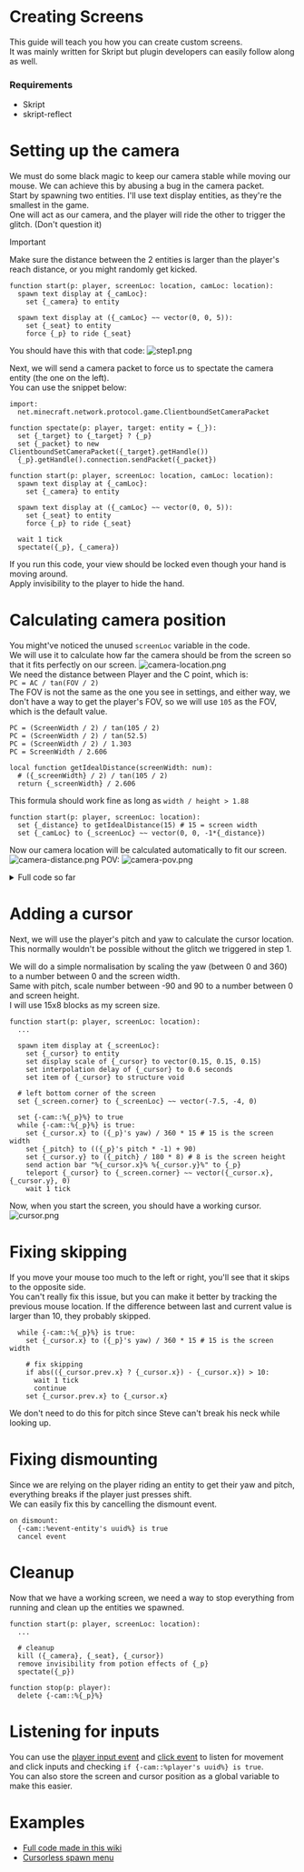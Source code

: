# Creating Screens
This guide will teach you how you can create custom screens.\
It was mainly written for Skript but plugin developers can easily follow along as well.

### Requirements
- Skript
- skript-reflect

# Setting up the camera
We must do some black magic to keep our camera stable while moving our mouse. We can achieve this by abusing a bug in the camera packet.\
Start by spawning two entities. I'll use text display entities, as they're the smallest in the game.\
One will act as our camera, and the player will ride the other to trigger the glitch. (Don't question it)
> [!IMPORTANT]
> Make sure the distance between the 2 entities is larger than the player's reach distance, or you might randomly get kicked.

```
function start(p: player, screenLoc: location, camLoc: location):
  spawn text display at {_camLoc}:
    set {_camera} to entity

  spawn text display at ({_camLoc} ~~ vector(0, 0, 5)):
    set {_seat} to entity
    force {_p} to ride {_seat}
```

You should have this with that code:
![step1.png](assets/step1.png)

Next, we will send a camera packet to force us to spectate the camera entity (the one on the left).\
You can use the snippet below:
```
import:
  net.minecraft.network.protocol.game.ClientboundSetCameraPacket

function spectate(p: player, target: entity = {_}):
  set {_target} to {_target} ? {_p}
  set {_packet} to new ClientboundSetCameraPacket({_target}.getHandle())
  {_p}.getHandle().connection.sendPacket({_packet})
```

```
function start(p: player, screenLoc: location, camLoc: location):
  spawn text display at {_camLoc}:
    set {_camera} to entity

  spawn text display at ({_camLoc} ~~ vector(0, 0, 5)):
    set {_seat} to entity
    force {_p} to ride {_seat}

  wait 1 tick
  spectate({_p}, {_camera})
```

If you run this code, your view should be locked even though your hand is moving around.\
Apply invisibility to the player to hide the hand.

# Calculating camera position
You might've noticed the unused `screenLoc` variable in the code.\
We will use it to calculate how far the camera should be from the screen so that it fits perfectly on our screen.
![camera-location.png](assets/camera-location.png)\
We need the distance between Player and the C point, which is:\
`PC = AC / tan(FOV / 2)`\
The FOV is not the same as the one you see in settings, and either way, we don't have a way to get the player's FOV, so we will use `105` as the FOV, which is the default value.
```
PC = (ScreenWidth / 2) / tan(105 / 2)
PC = (ScreenWidth / 2) / tan(52.5)
PC = (ScreenWidth / 2) / 1.303
PC = ScreenWidth / 2.606
```
```
local function getIdealDistance(screenWidth: num):
  # ({_screenWidth} / 2) / tan(105 / 2)
  return {_screenWidth} / 2.606
```
This formula should work fine as long as `width / height > 1.88`

```
function start(p: player, screenLoc: location):
  set {_distance} to getIdealDistance(15) # 15 = screen width
  set {_camLoc} to {_screenLoc} ~~ vector(0, 0, -1*{_distance})
```
Now our camera location will be calculated automatically to fit our screen.
![camera-distance.png](assets/camera-distance.png)
POV:
![camera-pov.png](assets/camera-pov.png)

<details>
<summary>Full code so far</summary>

```c
import:
  net.minecraft.network.protocol.game.ClientboundSetCameraPacket

function spectate(p: player, target: entity = {_}):
  set {_target} to {_target} ? {_p}
  set {_packet} to new ClientboundSetCameraPacket({_target}.getHandle())
  {_p}.getHandle().connection.sendPacket({_packet})

local function getIdealDistance(screenWidth: num) :: num:
  # ({_screenWidth} / 2) / tan(105 / 2)
  return {_screenWidth} / 2.606

function start(p: player, screenLoc: location):
  set {_screenLoc} to {_screenLoc} ~~ vector(0, 0, 0.6) # because i passed the center of the block
  set {_distance} to getIdealDistance(15) # 15 = screen width
  set {_camLoc} to {_screenLoc} ~~ vector(0, 0, {_distance})
  set yaw of {_camLoc} to 180

  spawn text display at {_camLoc}:
    set {_camera} to entity

  spawn text display at ({_camLoc} ~~ vector(0, 0, 5)):
    set {_seat} to entity
    force {_p} to ride {_seat}

  wait 1 tick
  apply infinite invisibility without particles whilst hiding icon to {_p}
  spectate({_p}, {_camera})
```
</details>


# Adding a cursor
Next, we will use the player's pitch and yaw to calculate the cursor location.\
This normally wouldn't be possible without the glitch we triggered in step 1.

We will do a simple normalisation by scaling the yaw (between 0 and 360) to a number between 0 and the screen width.\
Same with pitch, scale number between -90 and 90 to a number between 0 and screen height.\
I will use 15x8 blocks as my screen size.
```
function start(p: player, screenLoc: location):
  ...

  spawn item display at {_screenLoc}:
    set {_cursor} to entity
    set display scale of {_cursor} to vector(0.15, 0.15, 0.15)
    set interpolation delay of {_cursor} to 0.6 seconds
    set item of {_cursor} to structure void

  # left bottom corner of the screen
  set {_screen.corner} to {_screenLoc} ~~ vector(-7.5, -4, 0)

  set {-cam::%{_p}%} to true
  while {-cam::%{_p}%} is true:
    set {_cursor.x} to ({_p}'s yaw) / 360 * 15 # 15 is the screen width
    set {_pitch} to (({_p}'s pitch * -1) + 90)
    set {_cursor.y} to ({_pitch} / 180 * 8) # 8 is the screen height
    send action bar "%{_cursor.x}% %{_cursor.y}%" to {_p}
    teleport {_cursor} to {_screen.corner} ~~ vector({_cursor.x}, {_cursor.y}, 0)
    wait 1 tick
```
Now, when you start the screen, you should have a working cursor.
![cursor.png](assets/cursor.png)

# Fixing skipping
If you move your mouse too much to the left or right, you'll see that it skips to the opposite side.\
You can't really fix this issue, but you can make it better by tracking the previous mouse location. If the difference between last and current value is larger than 10, they probably skipped.

```
  while {-cam::%{_p}%} is true:
    set {_cursor.x} to ({_p}'s yaw) / 360 * 15 # 15 is the screen width

    # fix skipping
    if abs(({_cursor.prev.x} ? {_cursor.x}) - {_cursor.x}) > 10:
      wait 1 tick
      continue
    set {_cursor.prev.x} to {_cursor.x}
```
We don't need to do this for pitch since Steve can't break his neck while looking up.

# Fixing dismounting
Since we are relying on the player riding an entity to get their yaw and pitch, everything breaks if the player just presses shift.\
We can easily fix this by cancelling the dismount event.
```
on dismount:
  {-cam::%event-entity's uuid%} is true
  cancel event
```

# Cleanup
Now that we have a working screen, we need a way to stop everything from running and clean up the entities we spawned.
```
function start(p: player, screenLoc: location):
  ...

  # cleanup
  kill ({_camera}, {_seat}, {_cursor})
  remove invisibility from potion effects of {_p}
  spectate({_p})

function stop(p: player):
  delete {-cam::%{_p}%}
```

# Listening for inputs
You can use the [player input event](https://skripthub.net/docs/?id=12920) and [click event](https://skripthub.net/docs/?id=1094) to listen for movement and click inputs and checking `if {-cam::%player's uuid%} is true`.\
You can also store the screen and cursor position as a global variable to make this easier.

# Examples
- [Full code made in this wiki](https://github.com/erenkarakal/SkriptHarbor/blob/main/wiki/screen/screen.sk)
- [Cursorless spawn menu](https://github.com/erenkarakal/SkriptHarbor/blob/main/wiki/screen/spawn.sk)
